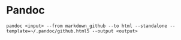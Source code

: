# Pandoc

```pandoc <input> --from markdown_github --to html --standalone --template=~/.pandoc/github.html5 --output <output>```

